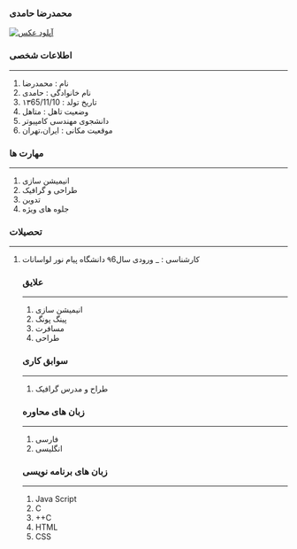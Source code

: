 
### محمدرضا حامدی
<a href="https://uupload.ir/view/lnt6_photo_2020-10-01_10-20-02.jpg" target="_blank"><img src="https://uupload.ir/files/lnt6_photo_2020-10-01_10-20-02_thumb.jpg" border="0" alt="آپلود عکس" /></a>
### اطلاعات شخصی

---
<ol>
 <li> نام : محمدرضا</li>
 <li> نام خانوادگی : حامدی</li>
 <li> تاریخ تولد : ۱۳65/11/10</li>
 <li> وضعیت تاهل : متاهل</li>
 <li> دانشجوی مهندسی کامپیوتر</li>
 <li> موقعیت مکانی : ایران،تهران</li>
</ol>


### مهارت ها

---
<ol>
 <li> انیمیشن سازی</li>
 <li> طراحی و گرافیک</li>
 <li> تدوین</li>
 <li> جلوه های ویژه</li>
</ol>

### تحصیلات

---
<ol>
<li> کارشناسی : 
 _ ورودی سال۹6 دانشگاه پیام نور لواسانات</li>

### علایق

---
<ol>
 <li> انیمیشن سازی</li>
 <li> پینگ پونگ</li>
 <li> مسافرت</li>
 <li> طراحی</li>
</ol>

### سوابق کاری

---
<ol>
 <li> طراح و مدرس گرافیک </li>
</ol>

### زبان های محاوره

---
<ol>
 <li> فارسی</li>
 <li> انگلیسی</li>
</ol>

### زبان های برنامه نویسی

---
<ol>
 <li> Java Script</li>
 <li> C</li>
 <li> ++C</li>
 <li> HTML</li>
 <li> CSS</li>
</ol>
 
